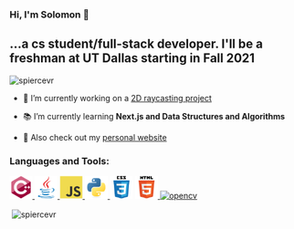 ### Hi, I'm Solomon 👋

## ...a cs student/full-stack developer. I'll be a freshman at UT Dallas starting in Fall 2021

<p align="left"> <img src="https://komarev.com/ghpvc/?username=spiercevr&label=Profile%20views&color=0e75b6&style=flat" alt="spiercevr" /> </p>

- 🔨 I’m currently working on a [2D raycasting project](https://solomonpierce.dev/raycast2D)

- 📚 I’m currently learning **Next.js and Data Structures and Algorithms**

- 🔭 Also check out my [personal website](https://solomonpierce.dev/)


<h3 align="left">Languages and Tools:</h3>
<p align="left"> <a href="https://www.w3schools.com/cpp/" target="_blank"> <img src="https://raw.githubusercontent.com/devicons/devicon/master/icons/cplusplus/cplusplus-original.svg" alt="cplusplus" width="40" height="40"/> </a> <a href="https://www.w3schools.com/css/" target="_blank"> 
<a href="https://www.java.com" target="_blank"> <img src="https://raw.githubusercontent.com/devicons/devicon/master/icons/java/java-original.svg" alt="java" width="40" height="40"/> </a> <a href="https://developer.mozilla.org/en-US/docs/Web/JavaScript" target="_blank"> <img src="https://raw.githubusercontent.com/devicons/devicon/master/icons/javascript/javascript-original.svg" alt="javascript" width="40" height="40"/> <a href="https://www.python.org" target="_blank"> <img src="https://raw.githubusercontent.com/devicons/devicon/master/icons/python/python-original.svg" alt="python" width="40" height="40"/> </a> </a> <img src="https://raw.githubusercontent.com/devicons/devicon/master/icons/css3/css3-original-wordmark.svg" alt="css3" width="40" height="40"/> </a> <a href="https://www.w3.org/html/" target="_blank"> <img src="https://raw.githubusercontent.com/devicons/devicon/master/icons/html5/html5-original-wordmark.svg" alt="html5" width="40" height="40"/> </a> <a href="https://opencv.org/" target="_blank"> <img src="https://www.vectorlogo.zone/logos/opencv/opencv-icon.svg" alt="opencv" width="40" height="40"/> </a> </p>

<p>&nbsp;<img align="center" src="https://github-readme-stats.vercel.app/api?username=spiercevr&show_icons=true&locale=en" alt="spiercevr" /></p>
